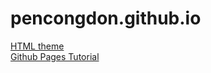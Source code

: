 # pencongdon.github.io
[HTML theme](https://html5up.net/dimension)  
[Github Pages Tutorial](https://www.youtube.com/watch?v=5XhxR9Vs6zc)
